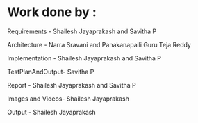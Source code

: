 # Work done by :
 
 Requirements     - Shailesh Jayaprakash and Savitha P
 
 Architecture     - Narra Sravani and Panakanapalli Guru Teja Reddy  
 
 Implementation   - Shailesh Jayaprakash and Savitha P   
 
 TestPlanAndOutput- Savitha P  
 
 Report           - Shailesh Jayaprakash and Savitha P  
 
 Images and Videos- Shailesh Jayaprakash   
 
 Output           - Shailesh Jayaprakash   
